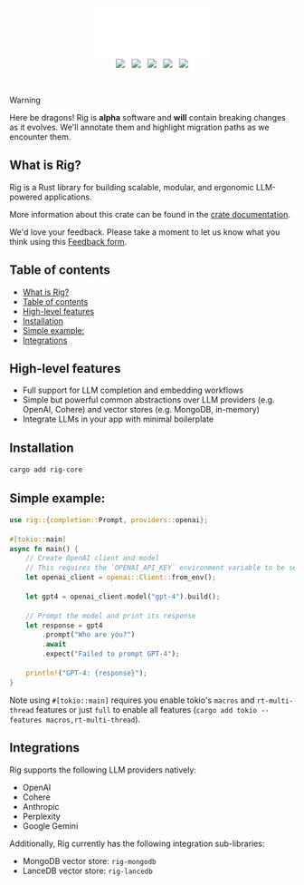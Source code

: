 <p align="center">
<picture>
    <source media="(prefers-color-scheme: dark)" srcset="img/rig_logo_dark.svg">
    <source media="(prefers-color-scheme: light)" srcset="img/rig_logo.svg">
    <img src="img/rig_logo.svg" style="width: 40%; height: 40%;" alt="Rig logo">
</picture>
<br>
<a href="https://crates.io/crates/rig-core"><img src="https://img.shields.io/crates/v/rig-core.svg" /></a>
&nbsp;
<a href="https://discord.gg/playgrounds"><img src="https://img.shields.io/discord/511303648119226382?color=%236d82cc&label=Discord&logo=discord&logoColor=white" /></a>
&nbsp;
<a href=""><img src="https://img.shields.io/badge/built_with-Rust-dca282.svg?logo=rust" /></a>
&nbsp;
<a href="https://twitter.com/Playgrounds0x"><img src="https://img.shields.io/badge/Twitter-Follow_Us-1d9bf0.svg?style=flat /"></a>
&nbsp;
<a href="https://github.com/0xPlaygrounds/rig?tab=MIT-1-ov-file"><img src="https://img.shields.io/badge/license-MIT-00bfff.svg?color=red" /></a>
</p>
&nbsp;

> [!WARNING]
> Here be dragons! Rig is **alpha** software and **will** contain breaking changes as it evolves. We'll annotate them and highlight migration paths as we encounter them.


## What is Rig?
Rig is a Rust library for building scalable, modular, and ergonomic LLM-powered applications.

More information about this crate can be found in the [crate documentation](https://docs.rs/rig-core/latest/rig/).

We'd love your feedback. Please take a moment to let us know what you think using this [Feedback form](https://bit.ly/Rig-Feeback-Form).

## Table of contents

- [What is Rig?](#what-is-rig)
- [Table of contents](#table-of-contents)
- [High-level features](#high-level-features)
- [Installation](#installation)
- [Simple example:](#simple-example)
- [Integrations](#integrations)

## High-level features
- Full support for LLM completion and embedding workflows
- Simple but powerful common abstractions over LLM providers (e.g. OpenAI, Cohere) and vector stores (e.g. MongoDB, in-memory)
- Integrate LLMs in your app with minimal boilerplate

## Installation
```bash
cargo add rig-core
```

## Simple example:
```rust
use rig::{completion::Prompt, providers::openai};

#[tokio::main]
async fn main() {
    // Create OpenAI client and model
    // This requires the `OPENAI_API_KEY` environment variable to be set.
    let openai_client = openai::Client::from_env();

    let gpt4 = openai_client.model("gpt-4").build();

    // Prompt the model and print its response
    let response = gpt4
        .prompt("Who are you?")
        .await
        .expect("Failed to prompt GPT-4");

    println!("GPT-4: {response}");
}
```
Note using `#[tokio::main]` requires you enable tokio's `macros` and `rt-multi-thread` features
or just `full` to enable all features (`cargo add tokio --features macros,rt-multi-thread`).

## Integrations
Rig supports the following LLM providers natively:
- OpenAI
- Cohere
- Anthropic
- Perplexity
- Google Gemini

Additionally, Rig currently has the following integration sub-libraries:
- MongoDB vector store: `rig-mongodb`
- LanceDB vector store: `rig-lancedb`

